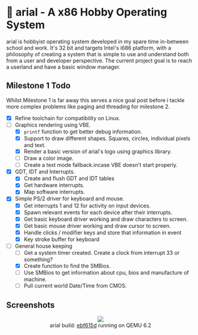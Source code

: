 # 💾 arial - A x86 Hobby Operating System
arial is hobbyist operating system developed in my spare time in-between school and work. It's 32 bit and targets Intel's i686 platform, with a philosophy of creating a system that is simple to use and understand both from a user and developer perspective. The current project goal is to reach a userland and have a basic window manager.
## Milestone 1 Todo
Whilst Milestone 1 is far away this serves a nice goal post before i tackle more complex problems like paging and threading for milestone 2.
- [x] Refine toolchain for compatibility on Linux.
- [ ] Graphics rendering using VBE.
    - [x] `printf` function to get better debug information.
    - [x] Support to draw different shapes. Squares, circles, individual pixels and text.
    - [x] Render a basic version of arial's logo using graphics library.
    - [ ] Draw a color image.
    - [ ] Create a text mode fallback.incase VBE doesn't start properly.
- [x] GDT, IDT and Interrupts.
    - [x] Create and flush GDT and IDT tables
    - [x] Get hardware interrupts.
    - [x] Map software interrupts.
- [x] Simple PS/2 driver for keyboard and mouse.
    - [x] Get interrupts 1 and 12 for activity on input devices.
    - [x] Spawn relevant events for each device after their interrupts.
    - [x] Get basic keyboard driver working and draw characters to screen.
    - [x] Get basic mouse driver working and draw cursor to screen.
    - [x] Handle clicks / modifier keys and store that information in event
    - [x] Key stroke buffer for keyboard
- [ ] General house keeping 
    - [ ] Get a system timer created. Create a clock from interrupt 33 or something?
    - [x] Create function to find the SMBios.
    - [ ] Use SMBios to get information about cpu, bios and manufacture of machine.
    - [ ] Pull current world Date/Time from CMOS. 

## Screenshots
<p align="center">
<img src="https://cdn.discordapp.com/attachments/811364311795630130/1028977281948983316/Screen_Shot_2022-10-10_at_23.26.06.png" />
<br>
arial build: <a href="https://github.com/AsteroidsGithub/arial/commit/ebf615df6e6f2d11cf17a63ac441a6b11c27570b">ebf615d</a> running on QEMU 6.2
